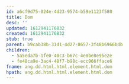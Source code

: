 ```yaml
---
id: a6cf9d75-024e-4d23-9574-b59e1123f580
title: Dom
desc: ''
updated: 1612941176832
created: 1612941176832
stub: true
parent: b9cab38b-31d1-4d27-8657-3f48b6966bdb
children:
  - 5a5eda7b-1fe0-40c3-b67c-4e8be8e95e2e
  - fe48ca9e-3ac4-48f7-b98c-ecc966fface6
fname: ang.dd.html.html.element.html.dom
hpath: ang.dd.html.html.element.html.dom
---
```



